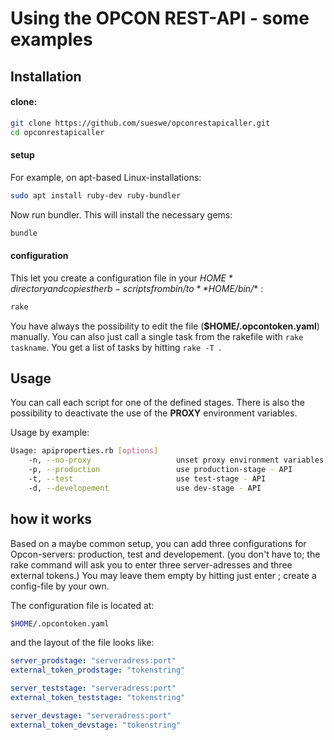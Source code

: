 # Using the OPCON REST-API - some examples

## Installation

#### clone:

~~~ sh
git clone https://github.com/sueswe/opconrestapicaller.git
cd opconrestapicaller
~~~

#### setup

For example, on apt-based Linux-installations:

~~~ sh
sudo apt install ruby-dev ruby-bundler
~~~

Now run bundler. This will install the necessary gems:

~~~ sh
bundle
~~~


#### configuration

This let you create a configuration file in your *$HOME* directory
and copies the rb-scripts from bin/ to **$HOME/bin/** :

~~~ sh
rake
~~~

You have always the possibility to edit the file (**$HOME/.opcontoken.yaml**) manually.
You can also just call a single task from the rakefile with `rake taskname`. You get a
list of tasks by hitting `rake -T `.

## Usage

You can call each script for one of the defined stages. There is also the possibility to deactivate
the use of the **PROXY** environment variables.

Usage by example:

~~~ sh
Usage: apiproperties.rb [options]
    -n, --no-proxy                   unset proxy environment variables
    -p, --production                 use production-stage - API
    -t, --test                       use test-stage - API
    -d, --developement               use dev-stage - API
~~~


## how it works

Based on a maybe common setup, you can add three configurations for Opcon-servers: production, test and developement.
(you don't have to; the rake command will ask you to enter three server-adresses and three external tokens.)
You may leave them empty by hitting just enter ;  create a config-file by your own.

The configuration file is located at:

~~~ sh
$HOME/.opcontoken.yaml
~~~

and the layout of the file looks like:

~~~ yaml
server_prodstage: "serveradress:port"
external_token_prodstage: "tokenstring"

server_teststage: "serveradress:port"
external_token_teststage: "tokenstring"

server_devstage: "serveradress:port"
external_token_devstage: "tokenstring"
~~~
